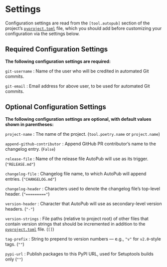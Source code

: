 # Settings

Configuration settings are read from the `[tool.autopub]` section of the project’s [`pyproject.toml`][] file, which you should add before customizing your configuration via the settings below.

## Required Configuration Settings

**The following configuration settings are required:**

`git-username`
:  Name of the user who will be credited in automated Git commits.

`git-email`
:  Email address for above user, to be used for automated Git commits.

## Optional Configuration Settings

**The following configuration settings are optional, with default values shown in parentheses:**

`project-name`
:  The name of the project. (`tool.poetry.name` or `project.name`)

`append-github-contributor`
:  Append GitHub PR contributor’s name to the changelog entry. (`False`)

`release-file`
:  Name of the release file AutoPub will use as its trigger. (`"RELEASE.md"`)

`changelog-file`
:  Changelog file name, to which AutoPub will append entries. (`"CHANGELOG.md"`)

`changelog-header`
:  Characters used to denote the changelog file’s top-level header. (`"========="`)

`version-header`
:  Character that AutoPub will use as secondary-level version headers. (`"-"`)

`version-strings`
:  File paths (relative to project root) of other files that contain version strings that should be incremented in addition to the [`pyproject.toml`][] file. (`[]`)

`tag-prefix`
:  String to prepend to version numbers — e.g., `"v"` for `v2.0`-style tags. (`""`)

`pypi-url`
:  Publish packages to this PyPI URL, used for Setuptools builds only (`""`)

[`pyproject.toml`]: https://www.python.org/dev/peps/pep-0518/#specification
